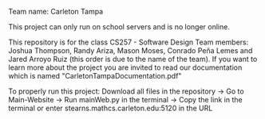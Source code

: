Team name: Carleton Tampa

This project can only run on school servers and is no longer online.

This repository is for the class CS257 - Software Design
Team members: Joshua Thompson, Randy Ariza, Mason Moses, Conrado Peña Lemes and Jared Arroyo Ruiz (this order is due to the name of the team). 
If you want to learn more about the project you are invited to read our documentation which is named "CarletonTampaDocumentation.pdf"

To properly run this project: Download all files in the repository -> Go to Main-Website -> Run mainWeb.py in the terminal -> Copy the link in the terminal or enter stearns.mathcs.carleton.edu:5120 in the URL
